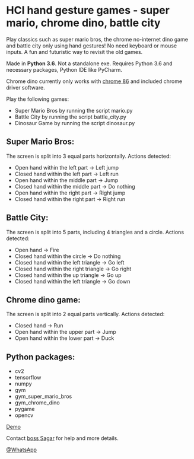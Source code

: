 # HCI hand gesture games - super mario, chrome dino, battle city

Play classics such as super mario bros, the chrome no-internet dino game and battle city only using hand gestures! No need keyboard or mouse inputs. A fun and futuristic way to revisit the old games.

Made in **Python 3.6**. Not a standalone exe. Requires Python 3.6 and necessary packages, Python IDE like PyCharm.

Chrome dino currently only works with [chrome 86](https://www.neowin.net/news/google-chrome-860424075-offline-installer/) and included chrome driver software.

Play the following games:
* Super Mario Bros by running the script mario.py
* Battle City by running the script battle_city.py
* Dinosaur Game by running the script dinosaur.py

## Super Mario Bros:
The screen is split into 3 equal parts horizontally. Actions detected:
* Open hand within the left part -> Left jump
* Closed hand within the left part -> Left run
* Open hand within the middle part -> Jump
* Closed hand within the middle part -> Do nothing
* Open hand within the right part -> Right jump
* Closed hand within the right part -> Right run

## Battle City:
The screen is split into 5 parts, including 4 triangles and a circle. Actions detected:
* Open hand -> Fire
* Closed hand within the circle -> Do nothing
* Closed hand within the left triangle -> Go left
* Closed hand within the right triangle -> Go right
* Closed hand within the up triangle -> Go up
* Closed hand within the left triangle -> Go down

## Chrome dino game:
The screen is split into 2 equal parts vertically. Actions detected:
* Closed hand -> Run
* Open hand within the upper part -> Jump
* Open hand within the lower part -> Duck

## Python packages:
* cv2
* tensorflow
* numpy
* gym
* gym_super_mario_bros
* gym_chrome_dino
* pygame
* opencv

[Demo](https://drive.google.com/file/d/1LMtnWvqIe02X3QryX5maWkhySHyxMyiH/view?usp=sharing)

Contact [boss Sagar](mailto:sagarsethu25@gmail.com?subject=Regarding%20github%20repo-%20hci%20handgesture%20game) for help and more details.

[@WhatsApp](https://wa.me/918129534676?text=Boss%20pls%20help%20in%20hci%20project%20lol)
